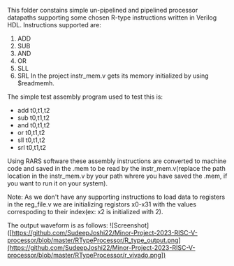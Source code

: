 This folder constains simple un-pipelined and pipelined processor datapaths supporting some chosen R-type instructions written in Verilog HDL.
Instructions supported are:
1. ADD
2. SUB
3. AND
4. OR
5. SLL
6. SRL
In the project instr_mem.v gets its memory initialized by using $readmemh.


The simple test assembly program used to test this is:
* add t0,t1,t2
* sub t0,t1,t2
* and t0,t1,t2
* or  t0,t1,t2
* sll t0,t1,t2
* srl t0,t1,t2

Using RARS software these assembly instructions are converted to machine code and saved in the .mem to be read by the instr_mem.v(replace the path location in the instr_mem.v by your path whrere you have saved the .mem,
if you want to run it on your system).

Note: As we don't have any supporting instructions to load data to registers in the reg_file.v we are initializing registors x0-x31 with the values correspoding to their index(ex: x2 is initialized with 2).

The output waveform is as follows:
![Screenshot]([https://github.com/SudeepJoshi22/Minor-Project-2023-RISC-V-processor/blob/master/RTypeProcessor/R_type_output.png](https://github.com/SudeepJoshi22/Minor-Project-2023-RISC-V-processor/blob/master/RTypeProcessor/r_vivado.png])
